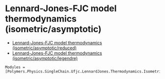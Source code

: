 # Lennard-Jones-FJC model thermodynamics (isometric/asymptotic)

  * [Lennard-Jones-FJC model thermodynamics (isometric/asymptotic/reduced)](../../../../../../reduced)
  * [Lennard-Jones-FJC model thermodynamics (isometric/asymptotic/legendre)](../../../../../../legendre)

```@autodocs
Modules = [Polymers.Physics.SingleChain.Ufjc.LennardJones.Thermodynamics.Isometric.Asymptotic]
```
